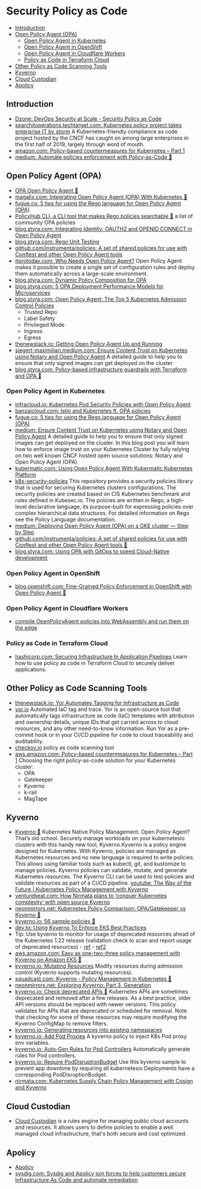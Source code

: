 # Security Policy as Code 
- [Introduction](#introduction)
- [Open Policy Agent (OPA)](#open-policy-agent-opa)
    - [Open Policy Agent in Kubernetes](#open-policy-agent-in-kubernetes)
    - [Open Policy Agent in OpenShift](#open-policy-agent-in-openshift)
    - [Open Policy Agent in Cloudflare Workers](#open-policy-agent-in-cloudflare-workers)
    - [Policy as Code in Terraform Cloud](#policy-as-code-in-terraform-cloud)
- [Other Policy as Code Scanning Tools](#other-policy-as-code-scanning-tools)
- [Kyverno](#kyverno)
- [Cloud Custodian](#cloud-custodian)
- [Apolicy](#apolicy)

## Introduction
- [Dzone: DevOps Security at Scale - Security Policy as Code](https://dzone.com/articles/devops-security-at-scale)
- [searchitoperations.techtarget.com: Kubernetes policy project takes enterprise IT by storm](https://searchitoperations.techtarget.com/news/252467102/Kubernetes-policy-project-takes-enterprise-IT-by-storm) A Kubernetes-friendly compliance as code project hosted by the CNCF has caught on among large enterprises in the first half of 2019, largely through word of mouth.
- [amazon.com: Policy-based countermeasures for Kubernetes – Part 1](https://aws.amazon.com/blogs/containers/policy-based-countermeasures-for-kubernetes-part-1/)
- [medium: Automate policies enforcement with Policy-as-Code 🌟](https://medium.com/airwalk/automate-policies-enforcement-with-policy-as-code-2f20aac9e2b0)

## Open Policy Agent (OPA)
- [OPA Open Policy Agent 🌟](https://www.openpolicyagent.org/)
- [magalix.com: Integrating Open Policy Agent (OPA) With Kubernetes 🌟](https://www.magalix.com/blog/integrating-open-policy-agent-opa-with-kubernetes-a-deep-dive-tutorial)
- [fugue.co: 5 tips for using the Rego language for Open Policy Agent (OPA)](https://www.fugue.co/blog/5-tips-for-using-the-rego-language-for-open-policy-agent-opa)
- [PolicyHub CLI, a CLI tool that makes Rego policies searchable 🌟](https://github.com/policy-hub/policy-hub-cli) a list of community OPA policies
- [blog.styra.com: Integrating Identity: OAUTH2 and OPENID CONNECT in Open Policy Agent](https://blog.styra.com/blog/integrating-identity-oauth2-and-openid-connect-in-open-policy-agent)
- [blog.styra.com: Rego Unit Testing](https://blog.styra.com/blog/rego-unit-testing)
- [github.com/instrumenta/policies: A set of shared policies for use with Conftest and other Open Policy Agent tools](https://github.com/instrumenta/policies)
- [itprotoday.com: Who Needs Open Policy Agent?](https://www.itprotoday.com/devops-and-software-development/who-needs-open-policy-agent) Open Policy Agent makes it possible to create a single set of configuration rules and deploy them automatically across a large-scale environment.
- [blog.styra.com: Dynamic Policy Composition for OPA](https://blog.styra.com/blog/dynamic-policy-composition-for-opa)
- [blog.styra.com: 5 OPA Deployment Performance Models for Microservices](https://blog.styra.com/blog/5-opa-deployment-performance-models-for-microservices)
- [blog.styra.com: Open Policy Agent: The Top 5 Kubernetes Admission Control Policies](https://blog.styra.com/blog/open-policy-agent-the-top-5-kubernetes-admission-control-policies) 
    - Trusted Repo
    - Label Safety
    - Privileged Mode
    - Ingress
    - Egress
- [thenewstack.io: Getting Open Policy Agent Up and Running](https://thenewstack.io/getting-open-policy-agent-up-and-running/)
- [siegert-maximilian.medium.com: Ensure Content Trust on Kubernetes using Notary and Open Policy Agent](https://siegert-maximilian.medium.com/ensure-content-trust-on-kubernetes-using-notary-and-open-policy-agent-485ab3a9423c) A detailed guide to help you to ensure that only signed images can get deployed on the cluster
- [blog.styra.com: Policy-based infrastructure guardrails with Terraform and OPA 🌟](https://blog.styra.com/blog/policy-based-infrastructure-guardrails-with-terraform-and-opa)

### Open Policy Agent in Kubernetes
- [infracloud.io: Kubernetes Pod Security Policies with Open Policy Agent](https://www.infracloud.io/kubernetes-pod-security-policies-opa/)
- [banzaicloud.com: Istio and Kubernetes ft. OPA policies](https://banzaicloud.com/blog/istio-opa/)
- [fugue.co: 5 tips for using the Rego language for Open Policy Agent (OPA)](https://www.fugue.co/blog/5-tips-for-using-the-rego-language-for-open-policy-agent-opa)
- [medium: Ensure Content Trust on Kubernetes using Notary and Open Policy Agent](https://medium.com/@siegert.maximilian/ensure-content-trust-on-kubernetes-using-notary-and-open-policy-agent-485ab3a9423c) A detailed guide to help you to ensure that only signed images can get deployed on the cluster. In this blog post you will learn how to enforce image trust on your Kubernetes Cluster by fully relying on two well known CNCF hosted open source solutions: Notary and Open Policy Agent (OPA).
- [kubermatic.com: Using Open Policy Agent With Kubermatic Kubernetes Platform](https://www.kubermatic.com/blog/using-open-policy-agent-with-kubermatic/)
- [k8s-security-policies](https://github.com/raspbernetes/k8s-security-policies) This repository provides a security policies library that is used for securing Kubernetes clusters configurations. The security policies are created based on CIS Kubernetes benchmark and rules defined in Kubesec.io. The policies are written in Rego, a high-level declarative language, its purpose-built for expressing policies over complex hierarchical data structures. For detailed information on Rego see the Policy Language documentation.
- [medium: Deploying Open Policy Agent (OPA) on a GKE cluster — Step by Step](https://medium.com/linkbynet/deploying-opa-on-a-gke-cluster-da4d3d77812c)
- [github.com/instrumenta/policies: A set of shared policies for use with Conftest and other Open Policy Agent tools 🌟](https://github.com/instrumenta/policies)
- [blog.styra.com: Using OPA with GitOps to speed Cloud-Native development](https://blog.styra.com/blog/using-opa-with-gitops-to-speed-cloud-native-development)

### Open Policy Agent in OpenShift
- [blog.openshift.com: Fine-Grained Policy Enforcement in OpenShift with Open Policy Agent 🌟](https://blog.openshift.com/fine-grained-policy-enforcement-in-openshift-with-open-policy-agent/)

### Open Policy Agent in Cloudflare Workers
* [compile OpenPolicyAgent policies into WebAssembly and run them on the edge](https://github.com/open-policy-agent/contrib/tree/master/wasm/cloudflare-worker)

### Policy as Code in Terraform Cloud
- [hashicorp.com: Securing Infrastructure In Application Pipelines](https://www.hashicorp.com/resources/securing-infrastructure-in-application-pipelines/) Learn how to use policy as code in Terraform Cloud to securely deliver applications.

## Other Policy as Code Scanning Tools
- [thenewstack.io: Yor Automates Tagging for Infrastructure as Code](https://thenewstack.io/yor-automates-tagging-for-infrastructure-as-code/)
- [yor.io](https://yor.io/) Automated IaC tag and trace. Yor is an open-source tool that automatically tags infrastructure as code (IaC) templates with attribution and ownership details, unique IDs that get carried across to cloud resources, and any other need-to-know information. Run Yor as a pre-commit hook or in your CI/CD pipeline for code to cloud traceability and auditability.
- [checkov.io](https://www.checkov.io/) policy as code scanning tool
- [aws.amazon.com: Policy-based countermeasures for Kubernetes – Part 1](https://aws.amazon.com/es/blogs/containers/policy-based-countermeasures-for-kubernetes-part-1/) Choosing the right policy-as-code solution for your Kubernetes cluster:
    - OPA
    - Gatekeeper
    - Kyverno
    - k-rail
    - MagTape

## Kyverno
- [Kyverno 🌟](https://kyverno.io/) Kubernetes Native Policy Management. Open Policy Agent? That’s old school. Securely manage workloads on your kubernetesio clusters with this handy new tool, Kyverno.Kyverno is a policy engine designed for Kubernetes. With Kyverno, policies are managed as Kubernetes resources and no new language is required to write policies. This allows using familiar tools such as kubectl, git, and kustomize to manage policies. Kyverno policies can validate, mutate, and generate Kubernetes resources. The Kyverno CLI can be used to test policies and validate resources as part of a CI/CD pipeline. [youtube: The Way of the Future | Kubernetes Policy Management with Kyverno](https://www.youtube.com/watch?v=8fgrjBnxqi0&t=270s&ab_channel=AppSecEngineer)
- [venturebeat.com: How Nirmata plans to ‘conquer Kubernetes complexity’ with open source Kyverno](https://venturebeat.com/2021/08/10/how-nirmata-plans-to-conquer-kubernetes-complexity-with-open-source-kyverno/)
- [neonmirrors.net: Kubernetes Policy Comparison: OPA/Gatekeeper vs Kyverno 🌟](https://neonmirrors.net/post/2021-02/kubernetes-policy-comparison-opa-gatekeeper-vs-kyverno/)
- [kyverno.io: 56 sample policies 🌟](https://kyverno.io/policies/)
- [dev.to: Using Kyverno To Enforce EKS Best Practices](https://dev.to/rinkiyakedad/using-kyverno-to-enforce-eks-best-practices-cad)
- Tip: Use kyverno to monitor for usage of deprecated resources ahead of the Kubernetes 1.22 release (validation check to scan and report usage of deprecated resources) - [ref](https://github.com/kyverno/policies/issues/80#issuecomment-882332198) - [ref2](https://twitter.com/Marcus_Noble_/status/1417007780888825856)
- [aws.amazon.com: Easy as one-two-three policy management with Kyverno on Amazon EKS 🌟](https://aws.amazon.com/blogs/containers/easy-as-one-two-three-policy-management-with-kyverno-on-amazon-eks/)
- [kyverno.io: Mutating Resources](https://kyverno.io/docs/writing-policies/mutate/) Modify resources during admission control (Kyverno supports mutating resources).
- [squadcast.com: Kyverno - Policy Management in Kubernetes 🌟](https://www.squadcast.com/blog/kyverno-policy-management-in-kubernetes)
- [neonmirrors.net: Exploring Kyverno: Part 3, Generation](https://neonmirrors.net/post/2020-12/exploring-kyverno-part3/)
- [kyverno.io: Check deprecated APIs 🌟](https://kyverno.io/policies/best-practices/check_deprecated_apis/) Kubernetes APIs are sometimes deprecated and removed after a few releases. As a best practice, older API versions should be replaced with newer versions. This policy validates for APIs that are deprecated or scheduled for removal. Note that checking for some of these resources may require modifying the Kyverno ConfigMap to remove filters.
- [kyverno.io: Generating resources into existing namespaces](https://kyverno.io/docs/writing-policies/generate/#generating-resources-into-existing-namespaces)
- [kyverno.io: Add Pod Proxies](https://kyverno.io/policies/other/add-pod-proxies/) A kyverno policy to inject K8s Pod proxy env variables.
- [kyverno.io: Auto-Gen Rules for Pod Controllers](https://kyverno.io/docs/writing-policies/autogen/) Automatically generate rules for Pod controllers. 
- [kyverno.io: Require PodDisruptionBudget](https://kyverno.io/policies/other/require_pdb/) Use this kyverno sample to prevent app downtime by requiring all kubernetesio Deployments have a corresponding PodDisruptionBudget.
- [nirmata.com: Kubernetes Supply Chain Policy Management with Cosign and Kyverno](https://nirmata.com/2021/08/12/kubernetes-supply-chain-policy-management-with-cosign-and-kyverno/)

## Cloud Custodian
- [Cloud Custodian](https://github.com/cloud-custodian/cloud-custodian) is a rules engine for managing public cloud accounts and resources. It allows users to define policies to enable a well managed cloud infrastructure, that's both secure and cost optimized.

## Apolicy
- [Apolicy](https://apolicy.io/)
- [sysdig.com: Sysdig and Apolicy join forces to help customers secure Infrastructure As Code and automate remediation](https://sysdig.com/blog/sysdig-and-apolicy-join-forces-to-help-customer-secure-infrastructure-as-code/)
